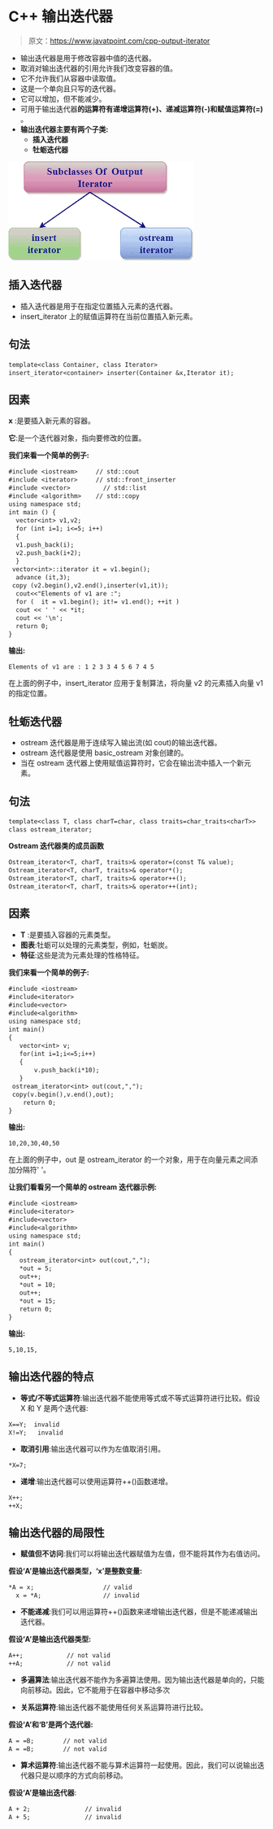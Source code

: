 # C++ 输出迭代器

> 原文：<https://www.javatpoint.com/cpp-output-iterator>

*   输出迭代器是用于修改容器中值的迭代器。
*   取消对输出迭代器的引用允许我们改变容器的值。
*   它不允许我们从容器中读取值。
*   这是一个单向且只写的迭代器。
*   它可以增加，但不能减少。
*   可用于输出迭代器**的运算符有递增运算符(+)、递减运算符(-)和赋值运算符(=)** 。
*   **输出迭代器主要有两个子类:**
    *   **插入迭代器**
    *   **牡蛎迭代器**

![C++ Output Iterator](img/9cb335a63cb17a561189e35f8e3dc634.png)

## 插入迭代器

*   插入迭代器是用于在指定位置插入元素的迭代器。
*   insert_iterator 上的赋值运算符在当前位置插入新元素。

## 句法

```
template<class Container, class Iterator>
insert_iterator<container> inserter(Container &x,Iterator it);

```

## 因素

**x** :是要插入新元素的容器。

**它**:是一个迭代器对象，指向要修改的位置。

**我们来看一个简单的例子:**

```
#include <iostream>     // std::cout
#include <iterator>     // std::front_inserter
#include <vector>         // std::list
#include <algorithm>    // std::copy
using namespace std;
int main () {
  vector<int> v1,v2;
  for (int i=1; i<=5; i++)
  { 
  v1.push_back(i); 
  v2.push_back(i+2);
  }
 vector<int>::iterator it = v1.begin();
  advance (it,3);
 copy (v2.begin(),v2.end(),inserter(v1,it));
  cout<<"Elements of v1 are :";
  for (  it = v1.begin(); it!= v1.end(); ++it )
  cout << ' ' << *it;
  cout << '\n';
  return 0;
}

```

**输出:**

```
Elements of v1 are : 1 2 3 3 4 5 6 7 4 5

```

在上面的例子中，insert_iterator 应用于复制算法，将向量 v2 的元素插入向量 v1 的指定位置。

## 牡蛎迭代器

*   ostream 迭代器是用于连续写入输出流(如 cout)的输出迭代器。
*   ostream 迭代器是使用 basic_ostream 对象创建的。
*   当在 ostream 迭代器上使用赋值运算符时，它会在输出流中插入一个新元素。

## 句法

```
template<class T, class charT=char, class traits=char_traits<charT>>
class ostream_iterator;

```

**Ostream 迭代器类的成员函数**

```
Ostream_iterator<T, charT, traits>& operator=(const T& value);
Ostream_iterator<T, charT, traits>& operator*();
Ostream_iterator<T, charT, traits>& operator++();
Ostream_iterator<T, charT, traits>& operator++(int);

```

## 因素

*   **T** :是要插入容器的元素类型。
*   **图表**:牡蛎可以处理的元素类型，例如，牡蛎炭。
*   **特征**:这些是流为元素处理的性格特征。

**我们来看一个简单的例子:**

```
#include <iostream>
#include<iterator>
#include<vector>
#include<algorithm>
using namespace std;
int main()
{
   vector<int> v;
   for(int i=1;i<=5;i++)
   {
       v.push_back(i*10);
   }
 ostream_iterator<int> out(cout,",");
 copy(v.begin(),v.end(),out);
    return 0;
}

```

**输出:**

```
10,20,30,40,50

```

在上面的例子中，out 是 ostream_iterator 的一个对象，用于在向量元素之间添加分隔符' '。

**让我们看看另一个简单的 ostream 迭代器示例:**

```
#include <iostream>
#include<iterator>
#include<vector>
#include<algorithm>
using namespace std;
int main()
{
   ostream_iterator<int> out(cout,",");
   *out = 5;
   out++;
   *out = 10;
   out++;
   *out = 15;
   return 0;
}

```

**输出:**

```
5,10,15,

```

## 输出迭代器的特点

*   **等式/不等式运算符**:输出迭代器不能使用等式或不等式运算符进行比较。假设 X 和 Y 是两个迭代器:

```
X==Y;  invalid
X!=Y;   invalid

```

*   **取消引用**:输出迭代器可以作为左值取消引用。

```
*X=7;

```

*   **递增**:输出迭代器可以使用运算符++()函数递增。

```
X++;
++X;

```

## 输出迭代器的局限性

*   **赋值但不访问**:我们可以将输出迭代器赋值为左值，但不能将其作为右值访问。

**假设‘A’是输出迭代器类型，‘x’是整数变量:**

```
*A = x;                   // valid
  x = *A;                 // invalid

```

*   **不能递减**:我们可以用运算符++()函数来递增输出迭代器，但是不能递减输出迭代器。

**假设‘A’是输出迭代器类型:**

```
A++;            // not valid
++A;            // not valid

```

*   **多遍算法**:输出迭代器不能作为多遍算法使用。因为输出迭代器是单向的，只能向前移动。因此，它不能用于在容器中移动多次

*   **关系运算符**:输出迭代器不能使用任何关系运算符进行比较。

**假设‘A’和‘B’是两个迭代器:**

```
A = =B;        // not valid
A = =B;        // not valid

```

*   **算术运算符**:输出迭代器不能与算术运算符一起使用。因此，我们可以说输出迭代器只是以顺序的方式向前移动。

**假设‘A’是输出迭代器**:

```
A + 2;               // invalid
A + 5;               // invalid   

```